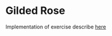 # Gilded Rose
Implementation of exercise describe [here](https://github.com/emilybache/GildedRose-Refactoring-Kata)